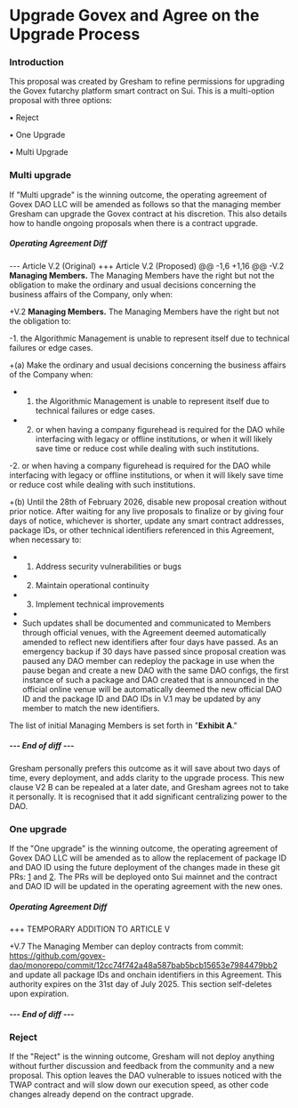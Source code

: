 # Upgrade Govex and Agree on the Upgrade Process

### Introduction
This proposal was created by Gresham to refine permissions for upgrading the Govex futarchy platform smart contract on Sui. This is a multi-option proposal with three options:

• Reject

• One Upgrade

• Multi Upgrade

### Multi upgrade
If "Multi upgrade" is the winning outcome, the operating agreement of Govex DAO LLC will be amended as follows so that the managing member Gresham can upgrade the Govex contract at his discretion. This also details how to handle ongoing proposals when there is a contract upgrade.


##### Operating Agreement Diff
--- Article V.2 (Original)
+++ Article V.2 (Proposed)
@@ -1,6 +1,16 @@
-V.2 **Managing Members.** The Managing Members have the right but not the obligation to make the ordinary and usual decisions concerning the business affairs of the Company, only when:

+V.2 **Managing Members.** The Managing Members have the right but not the obligation to:
 
-1. the Algorithmic Management is unable to represent itself due to technical failures or edge cases.

+(a) Make the ordinary and usual decisions concerning the business affairs of the Company when:

+   1. the Algorithmic Management is unable to represent itself due to technical failures or edge cases.

+   2. or when having a company figurehead is required for the DAO while interfacing with legacy or offline institutions, or when it will likely save time or reduce cost while dealing with such institutions.
 
-2. or when having a company figurehead is required for the DAO while interfacing with legacy or offline institutions, or when it will likely save time or reduce cost while dealing with such institutions. 

+(b) Until the 28th of February 2026, disable new proposal creation without prior notice. After waiting for any live proposals to finalize or by giving four days of notice, whichever is shorter, update any smart contract addresses, package IDs, or other technical identifiers referenced in this Agreement, when necessary to:
+   1. Address security vulnerabilities or bugs
+   2. Maintain operational continuity
+   3. Implement technical improvements
+   
+   Such updates shall be documented and communicated to Members through official venues, with the Agreement deemed automatically amended to reflect new identifiers after four days have passed. As an emergency backup if 30 days have passed since proposal creation was paused any DAO member can redeploy the package in use when the pause began and create a new DAO with the same DAO configs, the first instance of such a package and DAO created that is announced in the official online venue will be automatically deemed the new official DAO ID and the package ID and DAO IDs in V.1 may be updated by any member to match the new identifiers.
 
 The list of initial Managing Members is set forth in "**Exhibit A**."
##### ---  End of diff ---
Gresham personally prefers this outcome as it will save about two days of time, every deployment, and adds clarity to the upgrade process. This new clause V2 B can be repealed at a later date, and Gresham agrees not to take it personally. It is recognised that it add significant centralizing power to the DAO.
### One upgrade
If the "One upgrade" is the winning outcome, the operating agreement of Govex DAO LLC will be amended as to allow the replacement of package ID and DAO ID using the future deployment of the changes made in these git PRs: [1](https://github.com/govex-dao/monorepo/pull/133/files) and [2](https://github.com/govex-dao/monorepo/pull/162/files). The PRs will be deployed onto Sui mainnet and the contract and DAO ID will be updated in the operating agreement with the new ones.


##### Operating Agreement Diff
+++ TEMPORARY ADDITION TO ARTICLE V 

+V.7 The Managing Member can deploy contracts from commit: https://github.com/govex-dao/monorepo/commit/12cc74f742a48a587bab5bcb15653e7984479bb2 and update all package IDs and onchain identifiers in this Agreement. This authority expires on the 31st day of July 2025. This section self-deletes upon expiration.
##### ---  End of diff ---
### Reject
If the "Reject" is the winning outcome, Gresham will not deploy anything without further discussion and feedback from the community and a new proposal. This option leaves the DAO vulnerable to issues noticed with the TWAP contract and will slow down our execution speed, as other code changes already depend on the contract upgrade.

